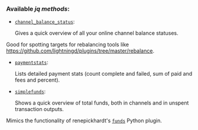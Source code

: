 ### Available _jq methods_:

* [`channel_balance_status`](channel_balance_status.yaml):

  Gives a quick overview of all your online channel balance statuses.

Good for spotting targets for rebalancing tools like https://github.com/lightningd/plugins/tree/master/rebalance.

* [`paymentstats`](paymentstats.yaml):

  Lists detailed payment stats (count complete and failed, sum of paid and fees and percent).

* [`simplefunds`](simplefunds.yaml):

  Shows a quick overview of total funds, both in channels and in unspent transaction outputs.

Mimics the functionality of renepickhardt's [`funds`](https://github.com/renepickhardt/c-lightning-plugin-collection/tree/master/simpleFundsOverview) Python plugin.

